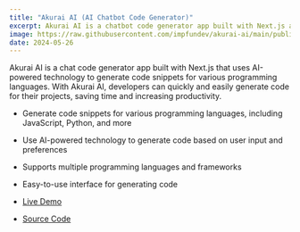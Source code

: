 ```yaml
---
title: "Akurai AI (AI Chatbot Code Generator)"
excerpt: Akurai AI is a chatbot code generator app built with Next.js and Groq
image: https://raw.githubusercontent.com/impfundev/akurai-ai/main/public/screenshot.jpg
date: 2024-05-26
---
```


Akurai AI is a chat code generator app built with Next.js that uses AI-powered technology to generate code snippets for various programming languages. With Akurai AI, developers can quickly and easily generate code for their projects, saving time and increasing productivity.

- Generate code snippets for various programming languages, including JavaScript, Python, and more
- Use AI-powered technology to generate code based on user input and preferences
- Supports multiple programming languages and frameworks
- Easy-to-use interface for generating code

- [Live Demo](https://akurai-ai.vercel.app)
- [Source Code](https://github.com/impfundev/akurai-ai)
